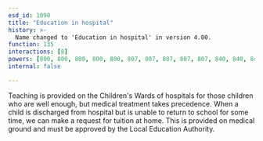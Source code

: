 ```yaml
---
esd_id: 1090
title: "Education in hospital"
history: >-
  Name changed to 'Education in hospital' in version 4.00.
function: 135
interactions: [8]
powers: [800, 800, 800, 800, 800, 807, 807, 807, 807, 807, 840, 840, 840, 840, 840]
internal: false

---
```


Teaching is provided on the Children's Wards of hospitals for those children who are well enough, but medical treatment takes precedence. When a child is discharged from hospital but is unable to return to school for some time, we can make a request for tuition at home. This is provided on medical ground and must be approved by the Local Education Authority.

